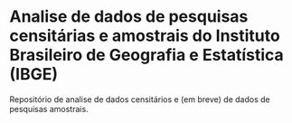 # Analise de dados de pesquisas censitárias e amostrais do Instituto Brasileiro de Geografia e Estatística (IBGE)

Repositório de analise de dados censitários e (em breve) de dados de pesquisas amostrais.
